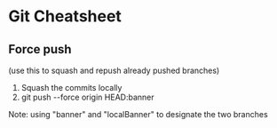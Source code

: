 # Git Cheatsheet

## Force push 
(use this to squash and repush already pushed branches)
1) Squash the commits locally
2) git push --force origin HEAD:banner




Note:
using "banner" and "localBanner" to designate the two branches
